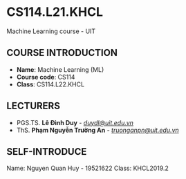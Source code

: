 # CS114.L21.KHCL
Machine Learning course -  UIT

## COURSE INTRODUCTION
* **Name**:  Machine Learning (ML)
* **Course code**: CS114
* **Class**: CS114.L22.KHCL

## LECTURERS
* PGS.TS. **Lê Đình Duy** - *duydl@uit.edu.vn*
* ThS. **Phạm Nguyễn Trường An** - *truonganpn@uit.edu.vn*

## SELF-INTRODUCE

Name: Nguyen Quan Huy - 19521622
Class: KHCL2019.2

